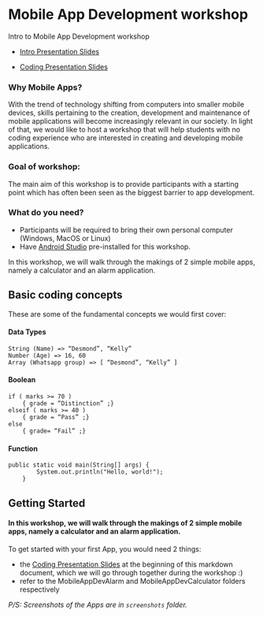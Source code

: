# Mobile App Development workshop
Intro to Mobile App Development workshop 


* [Intro Presentation Slides](https://docs.google.com/presentation/d/1wRQlXNpc8CHIOBHjgi4GDshNsQ3k-sflQ7XcfokuhRk/edit?usp=sharing)

* [Coding Presentation Slides](https://docs.google.com/presentation/d/1VJm-812tAT9mbMZmnCDekgYqxeajJ3YuDpnX5xUDJpA/edit?usp=sharing)

### Why Mobile Apps?

With the trend of technology shifting from computers into smaller mobile devices, skills pertaining to the creation, development and maintenance of mobile applications will become increasingly relevant in our society. In light of that, we would like to host a workshop that will help students with no coding experience who are interested in creating and developing mobile applications. 

### Goal of workshop:
The main aim of this workshop is to provide participants with a starting point which has often been seen as the biggest barrier to app development. 

### What do you need?

* Participants will be required to bring their own personal computer (Windows, MacOS or Linux) 
* Have [Android Studio](https://developer.android.com/studio) pre-installed for this workshop. 


In this workshop, we will walk through the makings of 2 simple mobile apps, namely a calculator and an alarm application.

## Basic coding concepts

These are some of the fundamental concepts we would first cover:

#### Data Types
```
String (Name) => “Desmond”, “Kelly”
Number (Age) => 16, 60
Array (Whatsapp group) => [ “Desmond”, “Kelly” ]
```

#### Boolean
```
if ( marks >= 70 )
	{ grade = “Distinction” ;}
elseif ( marks >= 40 )
	{ grade = “Pass” ;}
else
	{ grade= “Fail” ;}
```

#### Function
```
public static void main(String[] args) {
		System.out.println("Hello, world!");
	}

```
## Getting Started

#### In this workshop, we will walk through the makings of 2 simple mobile apps, namely a calculator and an alarm application.

To get started with your first App, you would need 2 things:

* the [Coding Presentation Slides](https://docs.google.com/presentation/d/1VJm-812tAT9mbMZmnCDekgYqxeajJ3YuDpnX5xUDJpA/edit?usp=sharing) at the beginning of this markdown document, which we will go through together during the workshop :)
* refer to the MobileAppDevAlarm and MobileAppDevCalculator folders respectively

*P/S: Screenshots of the Apps are in `screenshots` folder.*







